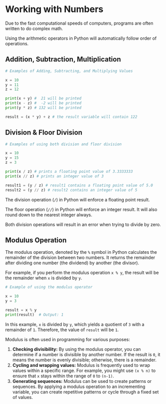 # Working with Numbers

Due to the fast computational speeds of computers, programs are often written to do complex math.

Using the arithmetic operators in Python will automatically follow order of operations.

## Addition, Subtraction, Multiplication

```python
# Examples of Adding, Subtracting, and Multiplying Values

x = 10
y = 11
z = 12

print(x + y) #  21 will be printed
print(x - z) #  -2 will be printed
print(y * z) # 132 will be printed

result = (x * y) + z # the result variable will contain 122
```

## Division & Floor Division

```python
# Examples of using both division and floor division

x = 10
y = 15
z = 3

print(x / z) # prints a floating point value of 3.3333333
print(x // z) # prints an integer value of 3

result1 = (y / z) # result1 contains a floating point value of 5.0
result2 = (y // z) # result2 contains an integer value of 5
```

The division operation (`/`) in Python will enforce a floating point result.

The floor operation (`//`) in Python will enforce an integer result. It will also round down to the nearest integer always.

Both division operations will result in an error when trying to divide by zero.

## Modulus Operation

The modulus operation, denoted by the `%` symbol in Python calculates the remainder of the division between two numbers. It returns the remainder after dividing one number (the dividend) by another (the divisor).

For example, if you perform the modulus operation `x % y`, the result will be the remainder when `x` is divided by `y`.

```python
# Example of using the modulus operator

x = 10
y = 3

result = x % y
print(result)  # Output: 1
```

In this example, `x` is divided by `y`, which yields a quotient of `3` with a remainder of `1`. Therefore, the value of `result` will be `1`.

Modulus is often used in programming for various purposes:

1. **Checking divisibility:** By using the modulus operator, you can determine if a number is divisible by another number. If the result is `0`, it means the number is evenly divisible; otherwise, there is a remainder.
2. **Cycling and wrapping values:** Modulus is frequently used to wrap values within a specific range. For example, you might use `(x % n)` to ensure that `x` stays within the range of `0` to `(n-1)`.
3. **Generating sequences:** Modulus can be used to create patterns or sequences. By applying a modulus operation to an incrementing variable, you can create repetitive patterns or cycle through a fixed set of values.
